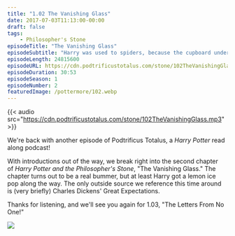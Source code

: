 ```yaml
---
title: "1.02 The Vanishing Glass"
date: 2017-07-03T11:13:00-00:00
draft: false
tags:
    - Philosopher's Stone
episodeTitle: "The Vanishing Glass"
episodeSubtitle: "Harry was used to spiders, because the cupboard under the stairs was full of them, and that was where he slept."
episodeLength: 24815600
episodeURL: https://cdn.podtrificustotalus.com/stone/102TheVanishingGlass.mp3
episodeDuration: 30:53
episodeSeason: 1
episodeNumber: 2
featuredImage: /pottermore/102.webp
---
```


{{< audio src="https://cdn.podtrificustotalus.com/stone/102TheVanishingGlass.mp3" >}}

We're back with another episode of Podtrificus Totalus, a *Harry Potter* read along podcast!

With introductions out of the way, we break right into the second chapter of *Harry Potter and the Philosopher's Stone*, "The Vanishing Glass." The chapter turns out to be a real bummer, but at least Harry got a lemon ice pop along the way. The only outside source we reference this time around is (very briefly) Charles Dickens' Great Expectations.

Thanks for listening, and we'll see you again for 1.03, "The Letters From No One!"

<img class="chapterArt" src="/chapter/102.webp" />